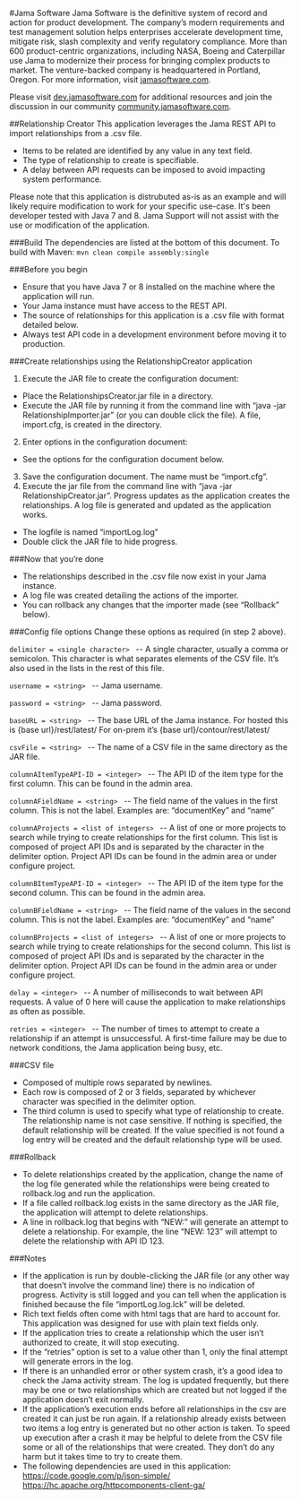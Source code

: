 #Jama Software
Jama Software is the definitive system of record and action for product development. The company’s modern requirements and test management solution helps enterprises accelerate development time, mitigate risk, slash complexity and verify regulatory compliance. More than 600 product-centric organizations, including NASA, Boeing and Caterpillar use Jama to modernize their process for bringing complex products to market. The venture-backed company is headquartered in Portland, Oregon. For more information, visit [jamasoftware.com](http://jamasoftware.com).

Please visit [dev.jamasoftware.com](http://dev.jamasoftware.com) for additional resources and join the discussion in our community [community.jamasoftware.com](http://community.jamasoftware.com).

##Relationship Creator
This application leverages the Jama REST API to import relationships from a .csv file.  
- Items to be related are identified by any value in any text field.  
- The type of relationship to create is specifiable.  
- A delay between API requests can be imposed to avoid impacting system performance.

Please note that this application is distrubuted as-is as an example and will likely require modification to work for your specific use-case. It's been developer tested with Java 7 and 8. Jama Support will not assist with the use or modification of the application.

###Build
The dependencies are listed at the bottom of this document.  To build with Maven:
```mvn clean compile assembly:single```

###Before you begin
- Ensure that you have Java 7 or 8 installed on the machine where the application will run. 
- Your Jama instance must have access to the REST API. 
- The source of relationships for this application is a .csv file with format detailed below. 
- Always test API code in a development environment before moving it to production.

###Create relationships using the RelationshipCreator application
1. Execute the JAR file to create the configuration document: 
- Place the RelationshipsCreator.jar file in a directory.  
- Execute the JAR file by running it from the command line with “java -jar RelationshipImporter.jar” (or you can double click the file).  A file, import.cfg, is created in the directory. 
2. Enter options in the configuration document: 
- See the options for the configuration document below. 
3. Save the configuration document.  The name must be “import.cfg”. 
4. Execute the jar file from the command line with “java -jar RelationshipCreator.jar”. Progress updates as the application creates the relationships.  A log file is generated and updated as the application works. 
- The logfile is named “importLog<time stamp>.log” 
- Double click the JAR file to hide progress.

###Now that you’re done
- The relationships described in the .csv file now exist in your Jama instance. 
- A log file was created detailing the actions of the importer. 
- You can rollback any changes that the importer made (see “Rollback” below).

###Config file options
Change these options as required (in step 2 above). 

```delimiter = <single character> ``` -- A single character, usually a comma or semicolon.  This character is what separates elements of the CSV file.  It’s also used in the lists in the rest of this file. 

```username = <string> ``` -- Jama username. 

```password = <string> ``` -- Jama password. 

```baseURL = <string> ``` -- The base URL of the Jama instance. For hosted this is {base url}/rest/latest/ For on-prem it’s {base url}/contour/rest/latest/ 

```csvFile = <string> ``` -- The name of a CSV file in the same directory as the JAR file. 

```columnAItemTypeAPI-ID = <integer> ``` -- The API ID of the item type for the first column.  This can be found in the admin area. 

```columnAFieldName = <string> ``` -- The field name of the values in the first column.  This is not the label.  Examples are: “documentKey” and “name” 

```columnAProjects = <list of integers> ``` -- A list of one or more projects to search while trying to create relationships for the first column.  This list is composed of project API IDs and is separated by the character in the delimiter option.  Project API IDs can be found in the admin area or under configure project. 

```columnBItemTypeAPI-ID = <integer> ``` -- The API ID of the item type for the second column.  This can be found in the admin area. 

```columnBFieldName = <string> ``` -- The field name of the values in the second column.  This is not the label.  Examples are: “documentKey” and “name” 

```columnBProjects = <list of integers> ``` -- A list of one or more projects to search while trying to create relationships for the second column.  This list is composed of project API IDs and is separated by the character in the delimiter option.  Project API IDs can be found in the admin area or under configure project. 

```delay = <integer> ``` -- A number of milliseconds to wait between API requests.  A value of 0 here will cause the application to make relationships as often as possible. 

```retries = <integer> ``` -- The number of times to attempt to create a relationship if an attempt is unsuccessful.  A first-time failure may be due to network conditions, the Jama application being busy, etc.


###CSV file
- Composed of multiple rows separated by newlines. 
- Each row is composed of 2 or 3 fields, separated by whichever character was specified in the delimiter option. 
- The third column is used to specify what type of relationship to create.  The relationship name is not case sensitive.  If nothing is specified, the default relationship will be created. If the value specified is not found a log entry will be created and the default relationship type will be used.

###Rollback
- To delete relationships created by the application, change the name of the log file generated while the relationships were being created to rollback.log and run the application. 
- If a file called rollback.log exists in the same directory as the JAR file, the application will attempt to delete relationships. 
- A line in rollback.log that begins with “NEW:” will generate an attempt to delete a relationship.  For example, the line “NEW: 123” will attempt to delete the relationship with API ID 123.

###Notes
- If the application is run by double-clicking the JAR file (or any other way that doesn’t involve the command line) there is no indication of progress.  Activity is still logged and you can tell when the application is finished because the file “importLog<timestamp>.log.lck” will be deleted. 
- Rich text fields often come with html tags that are hard to account for.  This application was designed for use with plain text fields only. 
- If the application tries to create a relationship which the user isn’t authorized to create, it will stop executing.
- If the “retries” option is set to a value other than 1, only the final attempt will generate errors in the log. 
- If there is an unhandled error or other system crash, it’s a good idea to check the Jama activity stream.  The log is updated frequently, but there may be one or two relationships which are created but not logged if the application doesn’t exit normally. 
- If the application’s execution ends before all relationships in the csv are created it can just be run again.  If a relationship already exists between two items a log entry is generated but no other action is taken.  To speed up execution after a crash it may be helpful to delete from the CSV file some or all of the relationships that were created.  They don’t do any harm but it takes time to try to create them. 
- The following dependencies are used in this application:
https://code.google.com/p/json-simple/
https://hc.apache.org/httpcomponents-client-ga/
